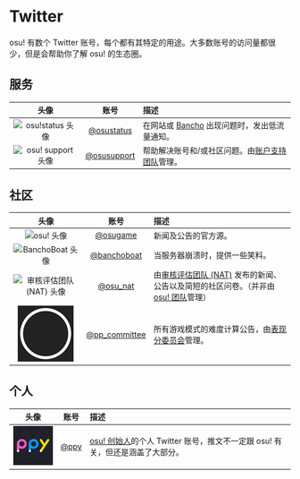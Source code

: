 # Twitter

osu! 有数个 Twitter 账号，每个都有其特定的用途。大多数账号的访问量都很少，但是会帮助你了解 osu! 的生态圈。

## 服务

| 头像 | 账号 | 描述 |
| :-: | :-: | :-- |
| ![osu!status 头像](img/osustatus.jpg) | [@osustatus](https://twitter.com/osustatus) | 在网站或 [Bancho](/wiki/Bancho_(server)) 出现问题时，发出低流量通知。 |
| ![osu! support 头像](img/osusupport.jpg) | [@osusupport](https://twitter.com/osusupport) | 帮助解决账号和/或社区问题。由[账户支持团队](/wiki/People/Account_support_team)管理。 |

## 社区

| 头像 | 账号 | 描述 |
| :-: | :-: | :-- |
| ![osu! 头像](img/osugame.jpg) | [@osugame](https://twitter.com/osugame) | 新闻及公告的官方源。 |
| ![BanchoBoat 头像](img/banchoboat.jpg) | [@banchoboat](https://twitter.com/banchoboat) | 当服务器崩溃时，提供一些笑料。 |
| ![审核评估团队 (NAT) 头像](img/osu_nat.png) | [@osu_nat](https://twitter.com/osu_nat) | 由[审核评估团队 (NAT)](/wiki/People/Nomination_Assessment_Team) 发布的新闻、公告以及简短的社区问卷。（并非由 [osu! 团队](/wiki/People/osu!_team)管理） |
| ![表现分 (pp) 委员会头像](img/ppcommittee.png) | [@pp_committee](https://twitter.com/pp_committee) | 所有游戏模式的难度计算公告，由[表现分委员会](/wiki/People/Performance_Points_Committee)管理。 |

## 个人

| 头像 | 账号 | 描述 |
| :-: | :-: | :-- |
| ![Dean Herbert 头像](img/ppy.jpg?2) | [@ppy](https://twitter.com/ppy) | [osu! 创始人](/wiki/People/peppy)的个人 Twitter 账号，推文不一定跟 osu! 有关，但还是涵盖了大部分。 |
